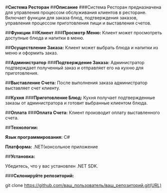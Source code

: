 #**Система Ресторан**
##**Описание**
###Система Ресторан предназначена для управления процессом обслуживания клиентов в ресторане. Включает функции для заказа блюд, подтверждения заказов, управления процессом приготовления пищи и выставления счетов.

##**Функции**
##**Клиент**
###**Просмотр Меню:** Клиент может просмотреть доступные блюда и напитки в меню.

##**Осуществление Заказа:** Клиент может выбрать блюда и напитки из меню и оформить заказ.

##**Администратор**
###**Подтверждение Заказа:** Администратор подтверждает полученный заказ и отправляет его на кухню для приготовления.

##**Выставление Счета:** После выполнения заказа администратор выставляет счет клиенту.

##**Кухня**
###**Приготовление Блюд:** Кухня получает подтвержденные заказы от администратора и готовит выбранные клиентом блюда.

##**Оплата**
###**Оплата Счета:** Клиент производит оплату выставленного счета.

##**Технологии:**

**Язык программирования:** C#

**Платформа:** .NET(консольное приложение

##**Установка:**

Убедитесь, что у вас установлен .NET SDK.

###**Склонируйте репозиторий:**

git clone https://github.com/ваш_пользователь/ваш_репозиторий.git(URL)
